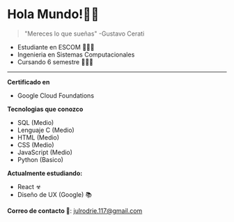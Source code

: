 # Hola Mundo!🐱‍👓

> "Mereces lo que sueñas" -Gustavo Cerati

+ Estudiante en ESCOM 👨🏻‍💻
+ Ingenieria en Sistemas Computacionales
+ Cursando 6 semestre 👨🏻‍🎓
---
**Certificado en**
* Google Cloud Foundations
  
**Tecnologias que conozco**
* SQL (Medio)
* Lenguaje C (Medio)
* HTML (Medio)
* CSS (Medio)
* JavaScript (Medio)
* Python (Basico)

**Actualmente estudiando:** 
* React ☣
* Diseño de UX (Google) 📚
  
**Correo de contacto 📧**: julrodrie.117@gmail.com


<!--
**JulioRodriguez17/JulioRodriguez17** is a ✨ _special_ ✨ repository because its `README.md` (this file) appears on your GitHub profile.

Here are some ideas to get you started:

- 🔭 I’m currently working on ...
- 🌱 I’m currently learning ...
- 👯 I’m looking to collaborate on ...
- 🤔 I’m looking for help with ...
- 💬 Ask me about ...
- 📫 How to reach me: ...
- 😄 Pronouns: ...
- ⚡ Fun fact: ...
-->
